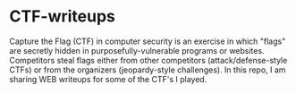 # CTF-writeups
Capture the Flag (CTF) in computer security is an exercise in which "flags" are secretly hidden in purposefully-vulnerable programs or websites.
Competitors steal flags either from other competitors (attack/defense-style CTFs) or from the organizers (jeopardy-style challenges).
In this repo, I am sharing WEB writeups for some of the CTF's I played. 
